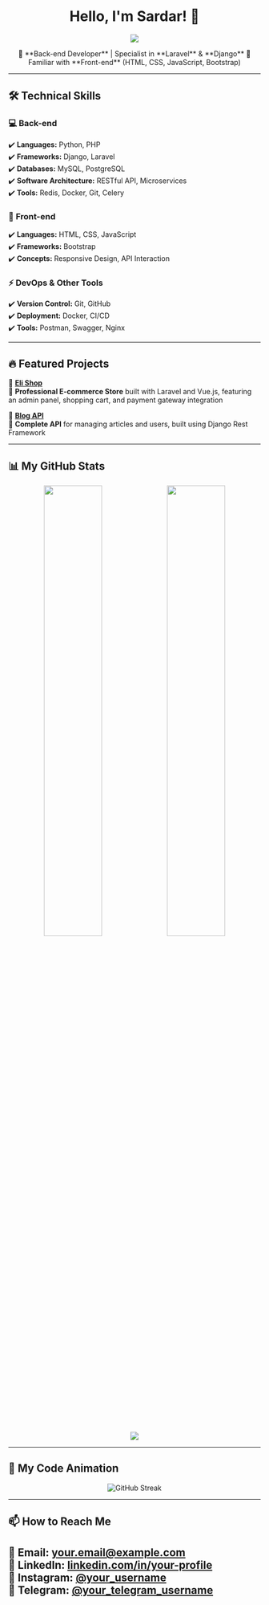 <h1 align="center">Hello, I'm Sardar! 👋</h1>

<p align="center">
  <img src="https://readme-typing-svg.herokuapp.com?font=Fira+Code&weight=600&size=22&pause=1000&color=F7F7F7&center=true&width=500&height=60&lines=Back-end+Developer+%7C+Laravel+%26+Django;API+Designer+%7C+Database+Architect;Code+Lover+%7C+Problem+Solver" />
</p>

<p align="center">
  🚀 **Back-end Developer** | Specialist in **Laravel** & **Django**  
  🎨 Familiar with **Front-end** (HTML, CSS, JavaScript, Bootstrap)  
</p>

---

## 🛠️ Technical Skills  

### 💻 **Back-end**  
✔️ **Languages:** Python, PHP  
✔️ **Frameworks:** Django, Laravel  
✔️ **Databases:** MySQL, PostgreSQL  
✔️ **Software Architecture:** RESTful API, Microservices  
✔️ **Tools:** Redis, Docker, Git, Celery  

### 🎨 **Front-end**  
✔️ **Languages:** HTML, CSS, JavaScript  
✔️ **Frameworks:** Bootstrap  
✔️ **Concepts:** Responsive Design, API Interaction  

### ⚡ **DevOps & Other Tools**  
✔️ **Version Control:** Git, GitHub  
✔️ **Deployment:** Docker, CI/CD  
✔️ **Tools:** Postman, Swagger, Nginx  

---

## 🔥 Featured Projects  

🚀 [**Eli Shop**](https://github.com/Sardar-backend/Eli-Shop)  
📌 **Professional E-commerce Store** built with Laravel and Vue.js, featuring an admin panel, shopping cart, and payment gateway integration  

🚀 [**Blog API**](https://github.com/Sardar-backend/Blog-API)  
📌 **Complete API** for managing articles and users, built using Django Rest Framework  

---

## 📊 My GitHub Stats  

<p align="center">
  <img src="https://github-readme-stats.vercel.app/api?username=SardarBackend&show_icons=true&theme=radical" width="48%" />
  <img src="https://github-readme-streak-stats.herokuapp.com/?user=SardarBackend&theme=radical" width="48%" />
</p>

<p align="center">
  <img src="https://github-profile-trophy.vercel.app/?username=SardarBackend&theme=radical&no-frame=true&no-bg=true&margin-w=4" />
</p>

---

## 🐍 My Code Animation  
<p align="center">
  <img src="https://github-readme-streak-stats.herokuapp.com/?user=SardarBackend&theme=tokyonight" alt="GitHub Streak" />
</p>

---

## 📫 How to Reach Me  

📧 **Email:** your.email@example.com  
💼 **LinkedIn:** [linkedin.com/in/your-profile](https://linkedin.com/in/your-profile)  
📸 **Instagram:** [@your_username](https://instagram.com/your_username)  
📱 **Telegram:** [@your_telegram_username](https://t.me/your_telegram_username)  
---
